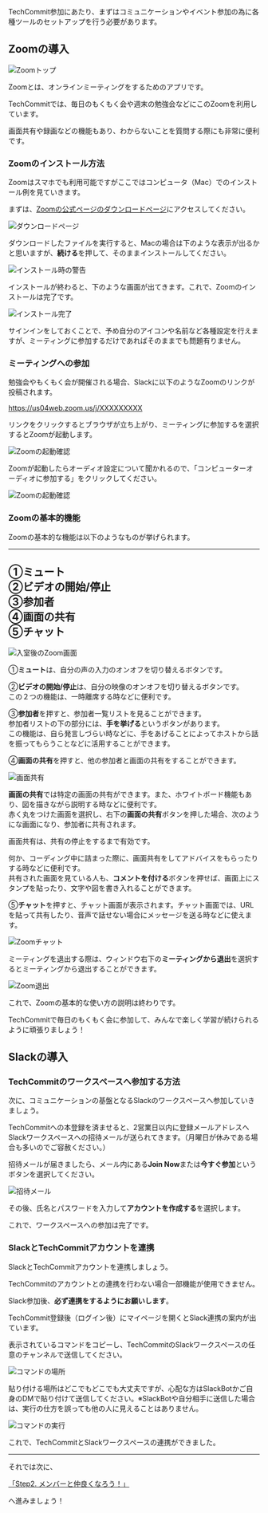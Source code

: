 TechCommit参加にあたり、まずはコミュニケーションやイベント参加の為に各種ツールのセットアップを行う必要があります。

## Zoomの導入

![Zoomトップ](/images/install-zoom/zoom-top-page.jpg)

Zoomとは、オンラインミーティングをするためのアプリです。  

TechCommitでは、毎日のもくもく会や週末の勉強会などにこのZoomを利用しています。  

画面共有や録画などの機能もあり、わからないことを質問する際にも非常に便利です。

### Zoomのインストール方法

Zoomはスマホでも利用可能ですがここではコンピュータ（Mac）でのインストール例を見ていきます。

まずは、[Zoomの公式ページのダウンロードページ](https://zoom.us/download#client_4meeting)にアクセスしてください。  

![ダウンロードページ](/images/install-zoom/download-page.jpg)

ダウンロードしたファイルを実行すると、Macの場合は下のような表示が出るかと思いますが、**続ける**を押して、そのままインストールしてください。

![インストール時の警告](/images/install-zoom/install-warning.jpg)

インストールが終わると、下のような画面が出てきます。これで、Zoomのインストールは完了です。

![インストール完了](/images/install-zoom/finished-install.jpg)

サインインをしておくことで、予め自分のアイコンや名前など各種設定を行えますが、ミーティングに参加するだけであればそのままでも問題有りません。

### ミーティングへの参加

勉強会やもくもく会が開催される場合、Slackに以下のようなZoomのリンクが投稿されます。  

https://us04web.zoom.us/j/XXXXXXXXX

リンクをクリックするとブラウザが立ち上がり、ミーティングに参加するを選択するとZoomが起動します。  

![Zoomの起動確認](/images/tutorial/zoom-open.png)

Zoomが起動したらオーディオ設定について聞かれるので、「コンピューターオーディオに参加する」をクリックしてください。

![Zoomの起動確認](/images/tutorial/zoom-audioon.png)

### Zoomの基本的機能
Zoomの基本的な機能は以下のようなものが挙げられます。

---
①ミュート  
②ビデオの開始/停止  
③参加者  
④画面の共有  
⑤チャット
---

![入室後のZoom画面](/images/install-zoom/room-display.jpg)

①**ミュート**は、自分の声の入力のオンオフを切り替えるボタンです。 
 
②**ビデオの開始/停止**は、自分の映像のオンオフを切り替えるボタンです。  
この２つの機能は、一時離席する時などに便利です。

③**参加者**を押すと、参加者一覧リストを見ることができます。  
参加者リストの下の部分には、**手を挙げる**というボタンがあります。  
この機能は、自ら発言しづらい時などに、手をあげることによってホストから話を振ってもらうことなどに活用することができます。

④**画面の共有**を押すと、他の参加者と画面の共有をすることができます。 

![画面共有](/images/install-zoom/share-display.jpg)

**画面の共有**では特定の画面の共有ができます。また、ホワイトボード機能もあり、図を描きながら説明する時などに便利です。  
赤く丸をつけた画面を選択し、右下の**画面の共有**ボタンを押した場合、次のようにな画面になり、参加者に共有されます。

画面共有は、共有の停止をするまで有効です。

何か、コーディング中に詰まった際に、画面共有をしてアドバイスをもらったりする時などに便利です。  
共有された画面を見ている人も、**コメントを付ける**ボタンを押せば、画面上にスタンプを貼ったり、文字や図を書き入れることができます。

⑤**チャット**を押すと、チャット画面が表示されます。チャット画面では、URLを貼って共有したり、音声で話せない場合にメッセージを送る時などに使えます。

![Zoomチャット](/images/install-zoom/chat.jpg)

ミーティングを退出する際は、ウィンドウ右下の**ミーティングから退出**を選択するとミーティングから退出することができます。

![Zoom退出](/images/install-zoom/leave-room.jpg)

これで、Zoomの基本的な使い方の説明は終わりです。  

TechCommitで毎日のもくもく会に参加して、みんなで楽しく学習が続けられるように頑張りましょう！

## Slackの導入

### TechCommitのワークスペースへ参加する方法

次に、コミュニケーションの基盤となるSlackのワークスペースへ参加していきましょう。

TechCommitへの本登録を済ませると、2営業日以内に登録メールアドレスへSlackワークスペースへの招待メールが送られてきます。（月曜日が休みである場合も多いのでご容赦ください。）

招待メールが届きましたら、メール内にある**Join Now**または**今すぐ参加**というボタンを選択してください。

![招待メール](/images/join-slack/slack-invitation-email.jpg)

その後、氏名とパスワードを入力して**アカウントを作成する**を選択します。

これで、ワークスペースへの参加は完了です。


### SlackとTechCommitアカウントを連携

SlackとTechCommitアカウントを連携しましょう。  

TechCommitのアカウントとの連携を行わない場合一部機能が使用できません。

Slack参加後、**必ず連携をするようにお願いします**。

TechCommit登録後（ログイン後）にマイページを開くとSlack連携の案内が出ています。

表示されているコマンドをコピーし、TechCommitのSlackワークスペースの任意のチャンネルで送信してください。

![コマンドの場所](/images/preparation-tool/where-command.jpg)

貼り付ける場所はどこでもどこでも大丈夫ですが、心配な方はSlackBotかご自身のDMで貼り付けて送信してください。※SlackBotや自分相手に送信した場合は、実行の仕方を誤っても他の人に見えることはありません。

![コマンドの実行](/images/preparation-tool/exec-command.jpg)

これで、TechCommitとSlackワークスペースの連携ができました。

---

それでは次に、

[「Step2. メンバーと仲良くなろう！」](../tutorial/get-along-with-each-other)

へ進みましょう！

